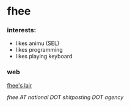 # fhee

### interests:

* likes animu (SEL)
* likes programming
* likes playing keyboard

### web
[fhee's lair](https://shell.cyberia.is/~fhee/)

*fhee AT national DOT shitposting DOT agency*
